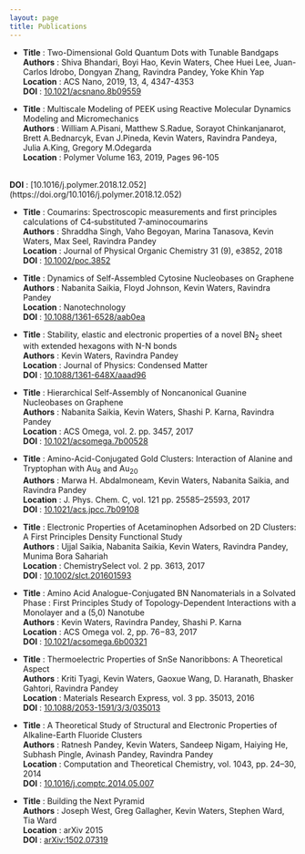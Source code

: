 ```yaml
---
layout: page
title: Publications
---
```


*  <strong>Title</strong>    : Two-Dimensional Gold Quantum Dots with Tunable Bandgaps <br /> 
   <strong>Authors</strong>  : Shiva Bhandari, Boyi Hao, Kevin Waters, Chee Huei Lee, Juan-Carlos Idrobo, Dongyan Zhang, Ravindra Pandey, Yoke Khin Yap <br /> 
   <strong>Location</strong> : ACS Nano, 2019, 13, 4, 4347-4353 <br /> 
   <strong>DOI</strong>      : [10.1021/acsnano.8b09559](https://doi.org/10.1021/acsnano.8b09559)

*  <strong>Title</strong>    : Multiscale Modeling of PEEK using Reactive Molecular Dynamics Modeling and Micromechanics <br /> 
   <strong>Authors</strong>  : William A.Pisani, Matthew S.Radue, Sorayot Chinkanjanarot, Brett A.Bednarcyk, Evan J.Pineda, Kevin Waters, Ravindra Pandeya, Julia A.King, Gregory M.Odegarda <br /> 
   <strong>Location</strong> : Polymer Volume 163, 2019, Pages 96-105
 <br /> 
   <strong>DOI</strong>      : [10.1016/j.polymer.2018.12.052](https://doi.org/10.1016/j.polymer.2018.12.052)

*  <strong>Title</strong>    : Coumarins: Spectroscopic measurements and first principles calculations of C4‐substituted 7‐aminocoumarins <br />
   <strong>Authors</strong>  : Shraddha Singh, Vaho Begoyan, Marina Tanasova, Kevin Waters, Max Seel, Ravindra Pandey <br />
   <strong>Location</strong> : Journal of Physical Organic Chemistry 31 (9), e3852, 2018 <br />
   <strong>DOI</strong>      : [10.1002/poc.3852](https://doi.org/10.1002/poc.3852) 

*  <strong>Title</strong>    : Dynamics of Self-Assembled Cytosine Nucleobases on Graphene <br />
   <strong>Authors</strong>  : Nabanita Saikia, Floyd Johnson, Kevin Waters, Ravindra Pandey <br />
   <strong>Location</strong> : Nanotechnology  <br />
   <strong>DOI</strong>      : [10.1088/1361-6528/aab0ea](https://doi.org/10.1088/1361-6528/aab0ea) 

*  <strong>Title</strong>    : Stability, elastic and electronic properties of a novel BN<sub>2</sub> sheet with extended hexagons with N-N bonds <br />
   <strong>Authors</strong>  : Kevin Waters, Ravindra Pandey <br />
   <strong>Location</strong> : Journal of Physics: Condensed Matter <br />
   <strong>DOI</strong>      : [10.1088/1361-648X/aaad96](https://doi.org/10.1088/1361-648X/aaad96) <br />

*  <strong>Title</strong>    : Hierarchical Self-Assembly of Noncanonical Guanine Nucleobases on Graphene <br />
   <strong>Authors</strong>  : Nabanita Saikia, Kevin Waters, Shashi P. Karna, Ravindra Pandey <br />
   <strong>Location</strong> : ACS Omega, vol. 2. pp. 3457, 2017 <br />
   <strong>DOI</strong>      : [10.1021/acsomega.7b00528](https://10.1021/acsomega.7b00528) <br />

*  <strong>Title</strong>    : Amino-Acid-Conjugated Gold Clusters: Interaction of Alanine and Tryptophan with Au<sub>8</sub> and Au<sub>20</sub> <br />
   <strong>Authors</strong>  : Marwa H. Abdalmoneam, Kevin Waters, Nabanita Saikia, and Ravindra Pandey <br />
   <strong>Location</strong> : J. Phys. Chem. C, vol. 121 pp. 25585–25593, 2017 <br />
   <strong>DOI</strong>      : [10.1021/acs.jpcc.7b09108](https://doi.org/10.1021/acs.jpcc.7b09108) <br />

*  <strong>Title</strong>    : Electronic Properties of Acetaminophen Adsorbed on 2D Clusters: A First Principles Density Functional Study <br />
   <strong>Authors</strong>  : Ujjal Saikia, Nabanita Saikia, Kevin Waters, Ravindra Pandey, Munima Bora Sahariah <br />
   <strong>Location</strong> : ChemistrySelect vol. 2 pp. 3613, 2017 <br />
   <strong>DOI</strong>      : [10.1002/slct.201601593](https://doi.org/10.1002/slct.201601593) <br />

*  <strong>Title</strong>    : Amino Acid Analogue-Conjugated BN Nanomaterials in a Solvated Phase : First Principles Study of Topology-Dependent Interactions with a Monolayer and a (5,0) Nanotube <br />
   <strong>Authors</strong>  : Kevin Waters, Ravindra Pandey, Shashi P. Karna <br />
   <strong>Location</strong> : ACS Omega vol. 2, pp. 76−83, 2017 <br />
   <strong>DOI</strong>      : [10.1021/acsomega.6b00321](https://doi.org/10.1021/acsomega.6b00321) <br />

*  <strong>Title</strong>    : Thermoelectric Properties of SnSe Nanoribbons: A Theoretical Aspect <br />
   <strong>Authors</strong>  : Kriti Tyagi, Kevin Waters, Gaoxue Wang, D. Haranath, Bhasker Gahtori, Ravindra Pandey <br />
   <strong>Location</strong> : Materials Research Express, vol. 3 pp. 35013, 2016 <br />
   <strong>DOI</strong>      : [10.1088/2053-1591/3/3/035013](https://doi.org/10.1088/2053-1591/3/3/035013) <br />

*  <strong>Title</strong>    : A Theoretical Study of Structural and Electronic Properties of Alkaline-Earth Fluoride Clusters <br />
   <strong>Authors</strong>  : Ratnesh Pandey, Kevin Waters, Sandeep Nigam, Haiying He, Subhash Pingle, Avinash Pandey, Ravindra Pandey <br />
   <strong>Location</strong> : Computation and Theoretical Chemistry, vol. 1043, pp. 24–30, 2014 <br />
   <strong>DOI</strong>      : [10.1016/j.comptc.2014.05.007](https://doi.org/10.1016/j.comptc.2014.05.007) <br />

*  <strong>Title</strong>    : Building the Next Pyramid <br />
   <strong>Authors</strong>  : Joseph West, Greg Gallagher, Kevin Waters, Stephen Ward, Tia Ward <br />
   <strong>Location</strong> : arXiv 2015 <br />
   <strong>DOI</strong>      : [arXiv:1502.07319](https://arxiv.org/abs/1502.07319)<br />
